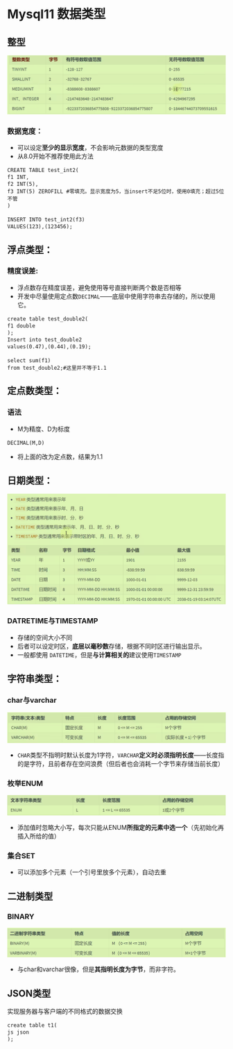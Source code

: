 # Mysql11 数据类型

## 整型

<img src="./../Pic/image-20231212210353857.png" alt="image-20231212210353857" style="zoom: 67%;" />

### 数据宽度：

- 可以设定**至少的显示宽度**，不会影响元数据的类型宽度
- 从8.0开始不推荐使用此方法

```mysql
CREATE TABLE test_int2(
f1 INT,
f2 INT(5),
f3 INT(5) ZEROFILL #零填充。显示宽度为5，当insert不足5位时，使用0填充；超过5位不管
)

INSERT INTO test_int2(f3)
VALUES(123),(123456);
```

## 浮点类型：

### 精度误差:

- 浮点数存在精度误差，避免使用等号直接判断两个数是否相等
- 开发中尽量使用定点数`DECIMAL`——底层中使用字符串去存储的，所以使用它。

```mysql
create table test_double2(
f1 double
);
Insert into test_double2
values(0.47),(0.44),(0.19);

select sum(f1)
from test_double2;#这里并不等于1.1
```

## 定点数类型：

### 语法

- M为精度、D为标度

```mysql
DECIMAL(M,D)
```

- 将上面的改为定点数，结果为1.1

## 日期类型：

<img src="./../Pic/image-20231213140459973.png" alt="image-20231213140459973" style="zoom:50%;" />

### DATRETIME与TIMESTAMP

- 存储的空间大小不同
- 后者可以设定时区，**底层以毫秒数**存储，根据不同时区进行输出显示。
- 一般都使用 `DATETIME`，但是**与计算相关的**建议使用`TIMESTAMP`

## 字符串类型：

### char与varchar

<img src="./../Pic/image-20231213143827974.png" alt="image-20231213143827974" style="zoom:67%;" />

- `CHAR`类型不指明时默认长度为1字符，`VARCHAR`**定义时必须指明长度**——长度指的是字符，且前者存在空间浪费（但后者也会消耗一个字节来存储当前长度）

### 枚举ENUM

<img src="./../Pic/image-20231213145349337.png" alt="image-20231213145349337" style="zoom:50%;" />

- 添加值时忽略大小写，每次只能从ENUM**所指定的元素中选一个**（先初始化再插入所给的值）

### 集合SET

- 可以添加多个元素（一个引号里放多个元素），自动去重

## 二进制类型

### BINARY

<img src="./../Pic/image-20231213150938016.png" alt="image-20231213150938016" style="zoom:50%;" />

- 与char和varchar很像，但是**其指明长度为字节**，而非字符。

## JSON类型

实现服务器与客户端的不同格式的数据交换

```mysql
create table t1(
js json
);

```

